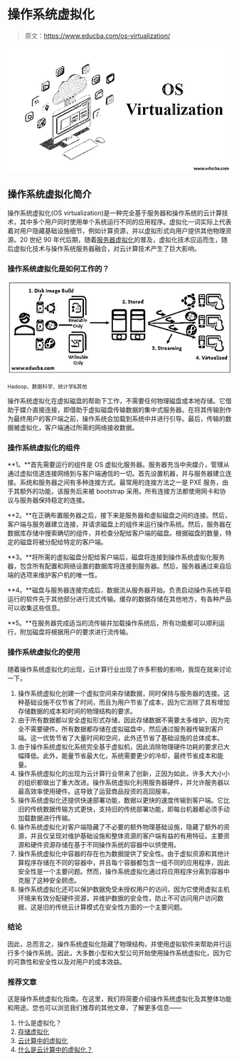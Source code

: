 # 操作系统虚拟化

> 原文：<https://www.educba.com/os-virtualization/>

![os virtualization](img/f5703cdf0f0e17be2bd0d3037d0e2b7f.png)



## 操作系统虚拟化简介

操作系统虚拟化(OS virtualization)是一种完全基于服务器和操作系统的云计算技术，其中多个用户同时使用单个系统运行不同的应用程序。虚拟化一词实际上代表着对用户隐藏基础设施细节，例如计算资源，并以虚拟形式向用户提供其他物理资源。20 世纪 90 年代后期，随着[服务器虚拟化](https://www.educba.com/server-virtualization/)的普及，虚拟化技术应运而生，随后虚拟化技术与操作系统服务器融合，对云计算技术产生了巨大影响。

### 操作系统虚拟化是如何工作的？

![os virtualization](img/3b9f12265b5c5bb10d9039637ce282c1.png)



<small>Hadoop、数据科学、统计学&其他</small>

操作系统虚拟化在虚拟磁盘的帮助下工作，不需要任何物理磁盘或本地存储。它借助于媒介直接连接，即借助于虚拟磁盘传输数据的集中式服务器。在将其传输到作为最终用户的客户端之前，操作系统会加载到系统中并进行引导。最后，传输的数据被虚拟化，客户端通过所需的网络接收数据。

### 操作系统虚拟化的组件

**1。**首先需要运行的组件是 OS 虚拟化服务器。服务器充当中央媒介，管理从通过虚拟信道连接网络到与客户端通信的一切。首先设置机器，并与服务器建立连接。系统和服务器之间有多种连接方式。最常用的连接方法之一是 PXE 服务，由于其额外的功能，该服务后来被 bootstrap 采用。所有连接方法都使用网卡和协议与服务器保持稳定的连接。

**2。**在正确布置服务器之后，接下来是服务器和虚拟磁盘之间的连接。然后，客户端与服务器建立连接，并请求磁盘上的组件来运行操作系统。然后，服务器在数据库存储中搜索确切的组件，并检查分配给客户端的磁盘。根据磁盘的数量，特定的磁盘将被分配给特定的客户端。

**3。**将所需的虚拟磁盘分配给客户端后，磁盘将连接到操作系统虚拟化服务器，包含所有配置和网络设置的数据库将连接到服务器。然后，服务器通过来自后端的选项来维护客户机的唯一性。

**4。**磁盘与服务器连接完成后，数据流从服务器开始。负责启动操作系统平稳运行的软件先于其他部分进行流式传输。缓存的数据存储在其他地方，有各种产品可以收集这些信息。

**5。**在服务器完成适当的流传输并加载操作系统后，所有功能都可以顺利运行，附加磁盘将根据用户的要求进行流传输。

### 操作系统虚拟化的使用

随着操作系统虚拟化的出现，云计算行业出现了许多积极的影响，我现在就来讨论一下。

1.  操作系统虚拟化创建一个虚拟空间来存储数据，同时保持与服务器的连接。这种基础设施不仅节省了时间，而且为用户节省了成本，因为它消除了具有增加存储数据的成本和时间的物理结构的要求。
2.  由于所有数据都以安全虚拟形式存储，因此存储数据不需要太多维护，因为完全不需要硬件。所有数据都存储在虚拟磁盘中，然后通过服务器传输到客户端。这一优势节省了大量时间和空间，此外还节省了基础设施的总体成本。
3.  由于操作系统虚拟化系统完全基于虚拟机，因此消除物理硬件功耗的要求已大幅降低。此外，能量节省最大化，系统需要更少的冷却，最终节省成本和能量。
4.  操作系统虚拟化的出现为云计算行业带来了创新，正因为如此，许多大大小小的组织都做出了重大改进。操作系统虚拟化利用服务器硬件，并允许服务器以最高效率使用硬件。这导致了运营商品投资的高回报率。
5.  操作系统虚拟化还提供快速部署功能，数据以更快的速度传输到客户端。它比旧的传统数据传输方式更快，支持旧的传统部署功能，即每台机器都必须手动加载数据进行传输。
6.  操作系统虚拟化对客户端隐藏了不必要的额外物理基础设施，隐藏了额外的资源，并且仅呈现对维护基础设施和整体资源的客户端有益的有用特征。主要资源和硬件资源存储在基于不同操作系统的容器中以供使用。
7.  操作系统虚拟化中容器的存在也为数据提供了安全性。由于虚拟资源和其他计算程序存储在不同的容器中，并且每个容器都包含一组不同的应用程序，因此安全性是一个主要问题。然而，操作系统虚拟化通过将应用程序分离到容器中克服了这种安全顾虑。
8.  操作系统虚拟化还可以保护数据免受未授权用户的访问，因为它使用虚拟主机环境来有效分配硬件资源，并维护数据的安全性，防止不可访问用户访问数据，这是旧的传统云计算模式在安全性方面的一个主要问题。

### 结论

因此，总而言之，操作系统虚拟化隐藏了物理结构，并使用虚拟软件来帮助并行运行多个操作系统。因此，大多数小型和大型公司开始使用操作系统虚拟化，因为它的可靠性和安全性以及对用户的成本效益。

### 推荐文章

这是操作系统虚拟化指南。在这里，我们将简要介绍操作系统虚拟化及其整体功能和用途。您也可以浏览我们推荐的其他文章，了解更多信息——

1.  什么是虚拟化？
2.  [存储虚拟化](https://www.educba.com/storage-virtualization/)
3.  [云计算中的虚拟化](https://www.educba.com/virtualization-in-cloud-computing/)
4.  [什么是云计算中的虚拟化？](https://www.educba.com/what-is-virtualization-in-cloud-computing/)






